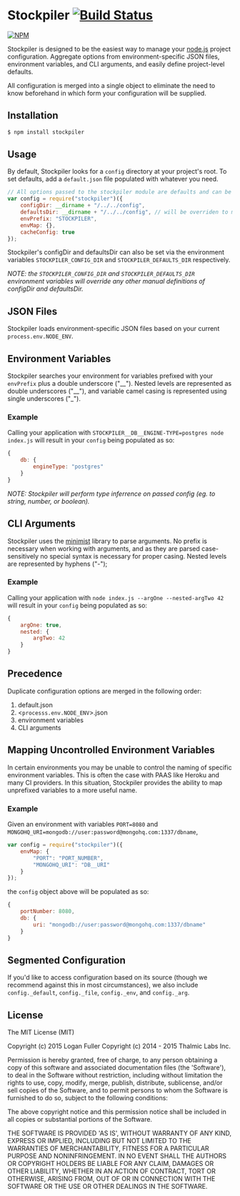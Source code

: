 # Stockpiler [![Build Status](https://travis-ci.org/loganfuller/stockpiler.svg)](https://travis-ci.org/loganfuller/stockpiler)

[![NPM](https://nodei.co/npm/stockpiler.png)](https://nodei.co/npm/stockpiler/)

Stockpiler is designed to be the easiest way to manage your [node.js](http://nodejs.org) project configuration. Aggregate options from environment-specific JSON files, environment variables, and CLI arguments, and easily define project-level defaults.

All configuration is merged into a single object to eliminate the need to know
beforehand in which form your configuration will be supplied.

## Installation

```bash
$ npm install stockpiler
```

## Usage

By default, Stockpiler looks for a `config` directory at your project's root. To
set defaults, add a `default.json` file populated with whatever you need.

```javascript
// All options passed to the stockpiler module are defaults and can be excluded
var config = require("stockpiler")({
    configDir: __dirname + "/../../config",
    defaultsDir: __dirname + "/../../config", // will be overriden to match configDir if not defined manually
    envPrefix: "STOCKPILER",
    envMap: {},
    cacheConfig: true
});
```

Stockpiler's configDir and defaultsDir can also be set via the environment
variables `STOCKPILER_CONFIG_DIR` and `STOCKPILER_DEFAULTS_DIR` respectively.

*NOTE: the `STOCKPILER_CONFIG_DIR` and `STOCKPILER_DEFAULTS_DIR` environment
variables will override any other manual definitions of configDir and
defaultsDir.*

## JSON Files

Stockpiler loads environment-specific JSON files based on your current
`process.env.NODE_ENV`.

## Environment Variables

Stockpiler searches your environment for variables prefixed with your
`envPrefix` plus a double underscore ("\_\_"). Nested levels are represented as
double underscores ("\_\_"), and variable camel casing is represented using single
underscores ("\_").

### Example

Calling your application with `STOCKPILER__DB__ENGINE-TYPE=postgres node index.js` will result in your `config` being
populated as so:

```javascript
{
    db: {
        engineType: "postgres"
    }
}
```

*NOTE: Stockpiler will perform type inferrence on passed config (eg. to string,
number, or boolean).*

## CLI Arguments

Stockpiler uses the [minimist](https://github.com/substack/minimist) library to
parse arguments. No prefix is necessary when working with arguments, and as they
are parsed case-sensitively no special syntax is necessary for proper casing.
Nested levels are represented by hyphens ("-");

### Example

Calling your application with `node index.js --argOne --nested-argTwo 42` will
result in your `config` being populated as so:

```javascript
{
    argOne: true,
    nested: {
        argTwo: 42
    }
}
```

## Precedence

Duplicate configuration options are merged in the following order:

1. default.json
2. &lt;`processs.env.NODE_ENV`&gt;.json
3. environment variables
4. CLI arguments

## Mapping Uncontrolled Environment Variables

In certain environments you may be unable to control the naming of specific
environment variables. This is often the case with PAAS like Heroku and many CI
providers. In this situation, Stockpiler provides the ability to map unprefixed
variables to a more useful name.

### Example

Given an environment with variables `PORT=8080` and `MONGOHQ_URI=mongodb://user:password@mongohq.com:1337/dbname`,

```javascript
var config = require("stockpiler")({
    envMap: {
        "PORT": "PORT_NUMBER",
        "MONGOHQ_URI": "DB__URI"
    }
});
```

the `config` object above will be populated as so:

```javascript
{
    portNumber: 8080,
    db: {
        uri: "mongodb://user:password@mongohq.com:1337/dbname"
    }
}
```

## Segmented Configuration

If you'd like to access configuration based on its source (though we recommend
against this in most circumstances), we also include `config._default`, `config._file`, `config._env`, and `config._arg`.

## License

The MIT License (MIT)

Copyright (c) 2015 Logan Fuller
Copyright (c) 2014 - 2015 Thalmic Labs Inc.

Permission is hereby granted, free of charge, to any person obtaining
a copy of this software and associated documentation files (the
'Software'), to deal in the Software without restriction, including
without limitation the rights to use, copy, modify, merge, publish,
distribute, sublicense, and/or sell copies of the Software, and to
permit persons to whom the Software is furnished to do so, subject to
the following conditions:

The above copyright notice and this permission notice shall be
included in all copies or substantial portions of the Software.

THE SOFTWARE IS PROVIDED 'AS IS', WITHOUT WARRANTY OF ANY KIND,
EXPRESS OR IMPLIED, INCLUDING BUT NOT LIMITED TO THE WARRANTIES OF
MERCHANTABILITY, FITNESS FOR A PARTICULAR PURPOSE AND NONINFRINGEMENT.
IN NO EVENT SHALL THE AUTHORS OR COPYRIGHT HOLDERS BE LIABLE FOR ANY
CLAIM, DAMAGES OR OTHER LIABILITY, WHETHER IN AN ACTION OF CONTRACT,
TORT OR OTHERWISE, ARISING FROM, OUT OF OR IN CONNECTION WITH THE
SOFTWARE OR THE USE OR OTHER DEALINGS IN THE SOFTWARE.

